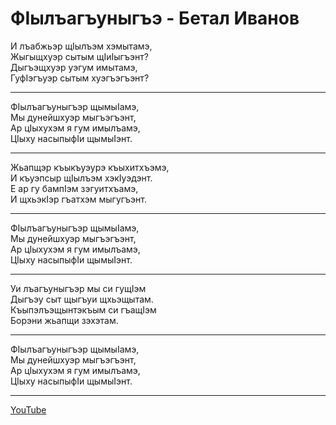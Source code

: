 # ФIылъагъуныгъэ - Бетал Иванов

И лъабжьэр щIылъэм хэмытамэ,  
Жыгыщхуэр сытым щIиIыгъэнт?  
Дыгъэщхуэр уэгум имытамэ,  
ГуфIэгъуэр сытым хуэгъэгъэнт?

---

ФIылъагъуныгъэр щымыIамэ,  
Мы дунейшхуэр мыгъэгъэнт,  
Ар цIыхухэм я гум имылъамэ,  
ЦIыху насыпыфIи щымыIэнт.

---

Жьапщэр къыкъуэурэ къыхитхъэмэ,  
И къуэпсыр щIылъэм хэкIуэдэнт.  
Е ар гу бампIэм зэгуитхъамэ,  
И щхьэкIэр гъатхэм мыгугъэнт.

---

ФIылъагъуныгъэр щымыIамэ,  
Мы дунейшхуэр мыгъэгъэнт,  
Ар цIыхухэм я гум имылъамэ,  
ЦIыху насыпыфIи щымыIэнт.

---

Уи лъагъуныгъэр мы си гущIэм  
Дыгъэу сыт щыгъуи щхьэщытам.  
Къыпэлъэщынтэкъым си гъащIэм  
Борэни жьапщи зэхэтам.

---

ФIылъагъуныгъэр щымыIамэ,  
Мы дунейшхуэр мыгъэгъэнт,  
Ар цIыхухэм я гум имылъамэ,  
ЦIыху насыпыфIи щымыIэнт.

---

[YouTube](https://www.youtube.com/watch?v=K_m6pTf_WFY)
